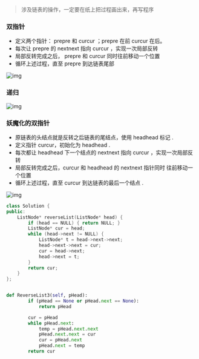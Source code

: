 > 涉及链表的操作，一定要在纸上把过程画出来，再写程序



### 双指针

- 定义两个指针： prepre 和 curcur ；prepre 在前 curcur 在后。
- 每次让 prepre 的 nextnext 指向 curcur ，实现一次局部反转
- 局部反转完成之后， prepre 和 curcur 同时往前移动一个位置
- 循环上述过程，直至 prepre 到达链表尾部

![img](https://pic.leetcode-cn.com/9ce26a709147ad9ce6152d604efc1cc19a33dc5d467ed2aae5bc68463fdd2888.gif)

### 递归



![img](https://pic.leetcode-cn.com/8951bc3b8b7eb4da2a46063c1bb96932e7a69910c0a93d973bd8aa5517e59fc8.gif)



### 妖魔化的双指针

- 原链表的头结点就是反转之后链表的尾结点，使用 headhead 标记 .
- 定义指针 curcur，初始化为 headhead .
- 每次都让 headhead 下一个结点的 nextnext 指向 curcur ，实现一次局部反转
- 局部反转完成之后，curcur 和 headhead 的 nextnext 指针同时 往前移动一个位置
- 循环上述过程，直至 curcur 到达链表的最后一个结点 .



![img](https://pic.leetcode-cn.com/1c8927d9ff605502793d81ab344dbc17e16d6db2d8dd789045f56af432079519.gif)

```C++
class Solution {
public:
    ListNode* reverseList(ListNode* head) {
        if (head == NULL) { return NULL; }
        ListNode* cur = head;
        while (head->next != NULL) {
            ListNode* t = head->next->next;
            head->next->next = cur;
            cur = head->next;
            head->next = t;
        }
        return cur;
    }
};

```



```python

def ReverseList3(self, pHead):
        if (pHead == None or pHead.next == None):
            return pHead

        cur = pHead
        while pHead.next:
            temp = pHead.next.next
            pHead.next.next = cur
            cur = pHead.next
            pHead.next = temp
        return cur
```
